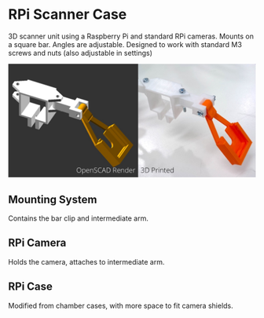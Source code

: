 # RPi Scanner Case

3D scanner unit using a Raspberry Pi and standard RPi cameras.
Mounts on a square bar. Angles are adjustable. Designed to work with standard M3
screws and nuts (also adjustable in settings)

![Scanner arm 3D printed sample and comparison with 3D model](preview.jpg)

## Mounting System

Contains the bar clip and intermediate arm.

## RPi Camera

Holds the camera, attaches to intermediate arm.

## RPi Case

Modified from chamber cases, with more space to fit camera shields.
